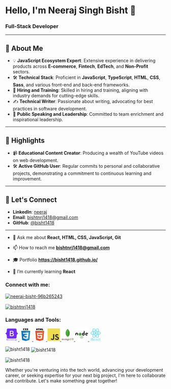 # Hello, I'm Neeraj Singh Bisht 👋
### Full-Stack Developer 
---

## 🚀 About Me
- 💡 **JavaScript Ecosystem Expert**: Extensive experience in delivering products across **E-commerce**, **Fintech**, **EdTech**, and **Non-Profit** sectors.
- 🛠️ **Technical Stack**: Proficient in **JavaScript**, **TypeScript**, **HTML**, **CSS**, **Sass**, and various front-end and back-end frameworks.
- 🤝 **Hiring and Training**: Skilled in hiring and training, aligning with industry demands for cutting-edge skills.
- ✍️ **Technical Writer**: Passionate about writing, advocating for best practices in software development.
- 💬 **Public Speaking and Leadership**: Committed to team enrichment and inspirational leadership.

---

## 🌟 Highlights
- 📹 **Educational Content Creator**: Producing a wealth of YouTube videos on web development.
- 🛠️ **Active GitHub User**: Regular commits to personal and collaborative projects, demonstrating a commitment to continuous learning and improvement.

---

## 🤝 Let's Connect
- **LinkedIn**: [neeraj](https://www.linkedin.com/in/neeraj-bisht-96b265243/)
- **Email**: [bishtnrj1418@gmail.com](mailto:bishtnrj1418@gmail.com)
- **GitHub**: [@bisht1418](https://github.com/bisht1418)

---

- 💬 Ask me about **React, HTML, CSS, JavaScript, Git**

- 📫 How to reach me **bishtnrj1418@gmail.com**

- 🎓 Portfolio **https://bisht1418.github.io/**

- 🌱 I’m currently learning **React**



<h3 align="left">Connect with me:</h3>
<p align="left">

<a href="https://linkedin.com/in/neeraj-bisht-96b265243" target="blank"><img align="center" src="https://raw.githubusercontent.com/rahuldkjain/github-profile-readme-generator/master/src/images/icons/Social/linked-in-alt.svg" alt="neeraj-bisht-96b265243" height="30" width="40" /></a>

<a href="https://codesandbox.com/bishtnrj1418" target="blank"><img align="center" src="https://raw.githubusercontent.com/rahuldkjain/github-profile-readme-generator/master/src/images/icons/Social/codesandbox.svg" alt="bishtnrj1418" height="30" width="40" /></a>

</p>

<h3 align="left">Languages and Tools:</h3>
<p align="left"> <a href="https://getbootstrap.com" target="_blank" rel="noreferrer"> <img src="https://raw.githubusercontent.com/devicons/devicon/master/icons/bootstrap/bootstrap-plain-wordmark.svg" alt="bootstrap" width="40" height="40"/> </a> <a href="https://www.w3schools.com/css/" target="_blank" rel="noreferrer"> <img src="https://raw.githubusercontent.com/devicons/devicon/master/icons/css3/css3-original-wordmark.svg" alt="css3" width="40" height="40"/> </a> <a href="https://www.w3.org/html/" target="_blank" rel="noreferrer"> <img src="https://raw.githubusercontent.com/devicons/devicon/master/icons/html5/html5-original-wordmark.svg" alt="html5" width="40" height="40"/> </a> <a href="https://developer.mozilla.org/en-US/docs/Web/JavaScript" target="_blank" rel="noreferrer"> <img src="https://raw.githubusercontent.com/devicons/devicon/master/icons/javascript/javascript-original.svg" alt="javascript" width="40" height="40"/> </a> <a href="https://www.mongodb.com/" target="_blank" rel="noreferrer"> <img src="https://raw.githubusercontent.com/devicons/devicon/master/icons/mongodb/mongodb-original-wordmark.svg" alt="mongodb" width="40" height="40"/> </a> <a href="https://nodejs.org" target="_blank" rel="noreferrer"> <img src="https://raw.githubusercontent.com/devicons/devicon/master/icons/nodejs/nodejs-original-wordmark.svg" alt="nodejs" width="40" height="40"/> </a> <a href="https://reactjs.org/" target="_blank" rel="noreferrer"> <img src="https://raw.githubusercontent.com/devicons/devicon/master/icons/react/react-original-wordmark.svg" alt="react" width="40" height="40"/> </a> </p>

<p><img align="left" src="https://github-readme-stats.vercel.app/api/top-langs?username=bisht1418&show_icons=true&locale=en&layout=compact" alt="bisht1418" /></p>

<p>&nbsp;<img align="center" src="https://github-readme-stats.vercel.app/api?username=bisht1418&show_icons=true&locale=en" alt="bisht1418" /></p>

<p><img align="center" src="https://github-readme-streak-stats.herokuapp.com/?user=bisht1418&" alt="bisht1418" /></p>


Whether you're venturing into the tech world, advancing your development career, or seeking expertise for your next big project, I'm here to collaborate and contribute. Let's make something great together!

